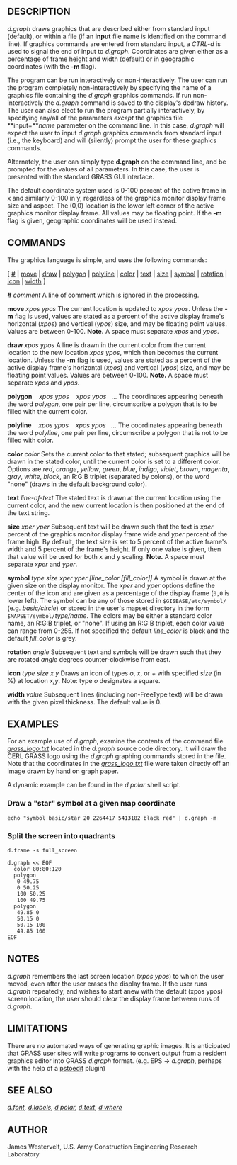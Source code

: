 ## DESCRIPTION

*d.graph* draws graphics that are described either from standard input
(default), or within a file (if an **input** file name is identified on
the command line). If graphics commands are entered from standard input,
a *CTRL-d* is used to signal the end of input to *d.graph*. Coordinates
are given either as a percentage of frame height and width (default) or
in geographic coordinates (with the **-m** flag).

The program can be run interactively or non-interactively. The user can
run the program completely non-interactively by specifying the name of a
graphics file containing the *d.graph* graphics commands. If run
non-interactively the *d.graph* command is saved to the display's dedraw
history. The user can also elect to run the program partially
interactively, by specifying any/all of the parameters *except* the
graphics file **input=***name* parameter on the command line. In this
case, *d.graph* will expect the user to input *d.graph* graphics
commands from standard input (i.e., the keyboard) and will (silently)
prompt the user for these graphics commands.

Alternately, the user can simply type **d.graph** on the command line,
and be prompted for the values of all parameters. In this case, the user
is presented with the standard GRASS GUI interface.

The default coordinate system used is 0-100 percent of the active frame
in x and similarly 0-100 in y, regardless of the graphics monitor
display frame size and aspect. The (0,0) location is the lower left
corner of the active graphics monitor display frame. All values may be
floating point. If the **-m** flag is given, geographic coordinates will
be used instead.

## COMMANDS

The graphics language is simple, and uses the following commands:

\[ [\#](#comment) \| [move](#move) \| [draw](#draw) \|
[polygon](#polygon) \| [polyline](#polyline) \| [color](#color) \|
[text](#text) \| [size](#size) \| [symbol](#symbol) \|
[rotation](#rotation) \| [icon](#icon) \| [width](#width) \]

<span id="comment"></span>**\#** *comment*
A line of comment which is ignored in the processing.

<span id="move"></span>**move** *xpos ypos*
The current location is updated to *xpos ypos*. Unless the **-m** flag
is used, values are stated as a percent of the active display frame's
horizontal (*xpos*) and vertical (*ypos*) size, and may be floating
point values. Values are between 0-100. **Note.** A space must separate
*xpos* and *ypos*.

<span id="draw"></span>**draw** *xpos ypos*
A line is drawn in the current color from the current location to the
new location *xpos ypos*, which then becomes the current location.
Unless the **-m** flag is used, values are stated as a percent of the
active display frame's horizontal (*xpos*) and vertical (*ypos*) size,
and may be floating point values. Values are between 0-100. **Note.** A
space must separate *xpos* and *ypos*.

<span id="polygon"></span>**polygon**
   *xpos ypos*
   *xpos ypos*
  ...
The coordinates appearing beneath the word *polygon*, one pair per line,
circumscribe a polygon that is to be filled with the current color.

<span id="polyline"></span>**polyline**
   *xpos ypos*
   *xpos ypos*
  ...
The coordinates appearing beneath the word *polyline*, one pair per
line, circumscribe a polygon that is not to be filled with color.

<span id="color"></span>**color** *color*
Sets the current color to that stated; subsequent graphics will be drawn
in the stated color, until the current color is set to a different
color. Options are *red*, *orange*, *yellow*, *green*, *blue*, *indigo*,
*violet*, *brown*, *magenta*, *gray*, *white*, *black*, an R:G:B triplet
(separated by colons), or the word "none" (draws in the default
background color).

<span id="text"></span>**text** *line-of-text*
The stated text is drawn at the current location using the current
color, and the new current location is then positioned at the end of the
text string.

<span id="size"></span>**size** *xper yper*
Subsequent text will be drawn such that the text is *xper* percent of
the graphics monitor display frame wide and *yper* percent of the frame
high. By default, the text size is set to 5 percent of the active
frame's width and 5 percent of the frame's height. If only one value is
given, then that value will be used for both x and y scaling.
**Note.** A space must separate *xper* and *yper*.

<span id="symbol"></span>**symbol** *type size xper yper \[line_color \[fill_color\]\]*
A symbol is drawn at the given size on the display monitor. The *xper*
and *yper* options define the center of the icon and are given as a
percentage of the display frame (`0,0` is lower left). The symbol can be
any of those stored in `$GISBASE/etc/symbol/` (e.g. *basic/circle*) or
stored in the user's mapset directory in the form
`$MAPSET/symbol/`*type/name*. The colors may be either a standard color
name, an R:G:B triplet, or "none". If using an R:G:B triplet, each color
value can range from 0-255. If not specified the default *line_color* is
black and the default *fill_color* is grey.

<span id="rotation"></span>**rotation** *angle*
Subsequent text and symbols will be drawn such that they are rotated
*angle* degrees counter-clockwise from east.

<span id="icon"></span>**icon** *type size x y*
Draws an icon of types *o*, *x*, or *+* with specified *size* (in %) at
location *x,y*. Note: type *o* designates a square.

<span id="width"></span>**width** *value*
Subsequent lines (including non-FreeType text) will be drawn with the
given pixel thickness.
The default value is 0.

## EXAMPLES

For an example use of *d.graph*, examine the contents of the command
file *[grass_logo.txt](grass_logo.txt)* located in the *d.graph* source
code directory. It will draw the CERL GRASS logo using the *d.graph*
graphing commands stored in the file. Note that the coordinates in the
*[grass_logo.txt](grass_logo.txt)* file were taken directly off an image
drawn by hand on graph paper.

A dynamic example can be found in the *d.polar* shell script.

### Draw a "star" symbol at a given map coordinate

```shell
echo "symbol basic/star 20 2264417 5413182 black red" | d.graph -m
```

### Split the screen into quadrants

```shell
d.frame -s full_screen

d.graph << EOF
  color 80:80:120
  polygon
   0 49.75
   0 50.25
   100 50.25
   100 49.75
  polygon
   49.85 0
   50.15 0
   50.15 100
   49.85 100
EOF
```

## NOTES

*d.graph* remembers the last screen location (*xpos ypos*) to which the
user moved, even after the user erases the display frame. If the user
runs *d.graph* repeatedly, and wishes to start anew with the default
(xpos ypos) screen location, the user should *clear* the display frame
between runs of *d.graph*.

## LIMITATIONS

There are no automated ways of generating graphic images. It is
anticipated that GRASS user sites will write programs to convert output
from a resident graphics editor into GRASS *d.graph* format. (e.g. EPS
-\> *d.graph*, perhaps with the help of a
[pstoedit](http://www.pstoedit.net/) plugin)

## SEE ALSO

*[d.font](d.font.md), [d.labels](d.labels.md), [d.polar](d.polar.md),
[d.text](d.text.md), [d.where](d.where.md)*

## AUTHOR

James Westervelt, U.S. Army Construction Engineering Research Laboratory
